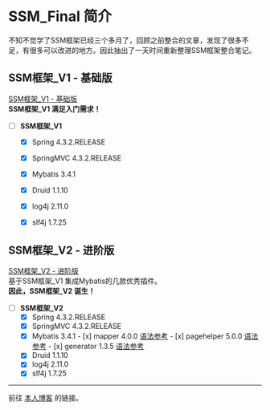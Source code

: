 # SSM_Final 简介

  不知不觉学了SSM框架已经三个多月了，回顾之前整合的文章，发现了很多不足，有很多可以改进的地方。因此抽出了一天时间重新整理SSM框架整合笔记。

## SSM框架_V1 - 基础版
  [SSM框架_V1 - 基础版](https://github.com/q343509740/SSM_Final/tree/master/SSM_Final_V1)  
  **SSM框架_V1 满足入门需求！**  
- [ ] **SSM框架_V1**
    - [x] Spring 4.3.2.RELEASE
    - [x] SpringMVC 4.3.2.RELEASE
    - [x] Mybatis 3.4.1
    - [x] Druid 1.1.10
    - [x] log4j 2.11.0
    - [x] slf4j 1.7.25

  
## SSM框架_V2 - 进阶版
  [SSM框架_V2 - 进阶版](https://github.com/q343509740/SSM_Final/tree/master/SSM_Final_V2)  
  基于SSM框架_V1 集成Mybatis的几款优秀插件。  
  **因此，SSM框架_V2 诞生！**  
  - [ ] **SSM框架_V2**
    - [x] Spring 4.3.2.RELEASE
    - [x] SpringMVC 4.3.2.RELEASE
    - [x] Mybatis 3.4.1
          - [x] mapper 4.0.0
          [语法参考](https://gitee.com/free/Mapper/wikis/Home)
          - [x] pagehelper 5.0.0
          [语法参考](https://pagehelper.github.io/)
          - [x] generator 1.3.5
          [语法参考](https://blog.csdn.net/isea533/article/details/42102297)
    - [x] Druid 1.1.10
    - [x] log4j 2.11.0
    - [x] slf4j 1.7.25
  
---  
前往 [本人博客](https://blog.csdn.net/q343509740) 的链接。
